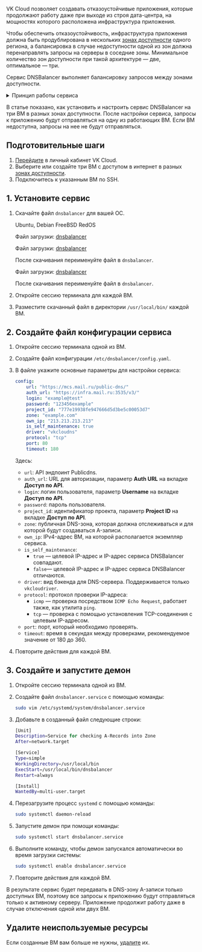VK Cloud позволяет создавать отказоустойчивые приложения, которые продолжают работу даже при выходе из строя дата-центра, на мощностях которого расположена инфраструктура приложения.

Чтобы обеспечить отказоустойчивость, инфраструктура приложения должна быть продублирована в нескольких [зонах доступности](/ru/intro/start/concepts/architecture#az) одного региона, а балансировка в случае недоступности одной из зон должна перенаправлять запросы на серверы в соседние зоны. Минимальное количество зон доступности при такой архитектуре — две, оптимальное — три.

Сервис DNSBalancer выполняет балансировку запросов между зонами доступности.

<details>
<summary>Принцип работы сервиса</summary>

Сервис DNSBalancer устанавливается на ВМ, на которых развернуто приложение, во всех зонах доступности.

Сервис выполняет проверку доступности публичного IP-адреса (А-записи) ВМ, на которой он установлен, и ВМ из других зон доступности.

Если сервис определяет, что IP-адрес его ВМ недоступен, он удаляет соответствующую A-запись в публичном DNS.

Если сервис определяет, что IP-адрес соседней ВМ недоступен:

1. Сервис создает A-запись с публичным адресом его ВМ (если A-запись еще не создана).
2. Сервис удаляет A-записи с недоступными публичными адресами.

Запросы к целевому сервису будут отправляться только по доступным IP-адресам из списка.

Проверка выполняется циклично через заданный промежуток времени. Если при последующей проверке ВМ станет доступна, A-запись, которая соответствует ее IP-адресу, будет снова добавлена в список.

</details>

В статье показано, как установить и настроить сервис DNSBalancer на три ВМ в разных зонах доступности. После настройки сервиса, запросы к приложению будут отправляться на одну из работающих ВМ. Если ВМ недоступна, запросы на нее не будут отправляться.

## Подготовительные шаги

1. [Перейдите](https://msk.cloud.vk.com/app) в личный кабинет VK Cloud.
1. Выберите или создайте три ВМ с доступом в интернет в разных [зонах доступности](/ru/intro/start/concepts/architecture#az).
1. Подключитесь к указанным ВМ по SSH.

## 1. Установите сервис

1. Скачайте файл `dnsbalancer` для вашей ОС.

    <tabs>
    <tablist>
    <tab>Ubuntu, Debian</tab>
    <tab>FreeBSD</tab>
    <tab>RedOS</tab>
    </tablist>
    <tabpanel>

    Файл загрузки: [dnsbalancer](./assets/dnsbalancer "download")

    </tabpanel>
    <tabpanel>

    Файл загрузки: [dnsbalancer](./assets/dnsbalancer_freebsd "download")

    После скачивания переименуйте файл в `dnsbalancer`.

    </tabpanel>
    <tabpanel>

    Файл загрузки: [dnsbalancer](./assets/dnsbalancer_redos "download")

    После скачивания переименуйте файл в `dnsbalancer`.

    </tabpanel>
    </tabs>

1. Откройте сессию терминала для каждой ВМ.
1. Разместите скачанный файл в директории `/usr/local/bin/` каждой ВМ.

## 2. Создайте файл конфигурации сервиса

1. Откройте сессию терминала одной из ВМ.
1. Создайте файл конфигурации `/etc/dnsbalancer/config.yaml`.
1. В файле укажите основные параметры для настройки сервиса:

    ```yaml
    config:
        url: "https://mcs.mail.ru/public-dns/" 
        auth_url: "https://infra.mail.ru:3535/v3/" 
        login: "example@test" 
        password: "123456example" 
        project_id: "777e19938fe947666d5d3be5c00053d7" 
        zone: "example.com" 
        own_ip: "213.213.213.213" 
        is_self_maintenance: true 
        driver: "vkcloudns" 
        protocol: "tcp" 
        port: 80
        timeout: 180 
    ```

    Здесь:

    - `url`: API эндпоинт Publicdns.
    - `auth_url`: URL для авторизации, параметр **Auth URL** на вкладке **Доступ по API**.
    - `login`: логин пользователя, параметр **Username** на вкладке **Доступ по API**.
    - `password`: пароль пользователя.
    - `project_id`: идентификатор проекта, параметр **Project ID** на вкладке **Доступ по API**.
    - `zone`: публичная DNS-зона, которая должна отслеживаться и для которой будут создаваться A-записи.
    - `own_ip`: IPv4-адрес ВМ, на которой располагается экземпляр сервиса.
    - `is_self_maintenance`:
      - `true` — целевой IP-адрес и IP-адрес сервиса DNSBalancer совпадают.
      - `false`— целевой IP-адрес и IP-адрес сервиса DNSBalancer отличаются.
    - `driver`: вид бэкенда для DNS-сервера. Поддерживается только `vkcloudriver`.
    - `protocol`: протокол проверки IP-адреса:
      - `icmp` — проверка посредством `ICMP Echo Request`, работает также, как утилита `ping`.
      - `tcp` — проверка с помощью установления TCP-соединения с целевым IP-адресом.
    - `port`: порт, который необходимо проверять.
    - `timeout`: время в секундах между проверками, рекомендуемое значение от 180 до 360.

1. Повторите действия для каждой ВМ.

## 3. Создайте и запустите демон

1. Откройте сессию терминала одной из ВМ.
1. Создайте файл `dnsbalancer.service` с помощью команды:

   ```bash
   sudo vim /etc/systemd/system/dnsbalancer.service
   ```  

1. Добавьте в созданный файл следующие строки:

    ```bash
    [Unit]
    Description=Service for checking A-Records into Zone
    After=network.target

    [Service]
    Type=simple
    WorkingDirectory=/usr/local/bin
    ExecStart=/usr/local/bin/dnsbalancer
    Restart=always

    [Install]
    WantedBy=multi-user.target

1. Перезагрузите процесс `systemd` с помощью команды:

   ```bash
   sudo systemctl daemon-reload
   ```

1. Запустите демон при помощи команды:

   ```bash
   sudo systemctl start dnsbalancer.service
   ```

1. Выполните команду, чтобы демон запускался автоматически во время загрузки системы:

   ```bash
   sudo systemctl enable dnsbalancer.service
   ```

1. Повторите действия для каждой ВМ.

В результате сервис будет передавать в DNS-зону A-записи только доступных ВМ, поэтому все запросы к приложению будут отправляться только к активному серверу. Приложение продолжит работу даже в случае отключения одной или двух ВМ.

## Удалите неиспользуемые ресурсы

Если созданные ВМ вам больше не нужны, [удалите](/ru/computing/iaas/service-management/vm/vm-manage#delete_vm) их.
